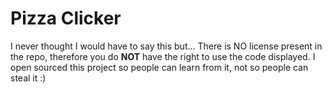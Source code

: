 # Pizza Clicker

I never thought I would have to say this but... There is NO license present in the repo, therefore you do **NOT** have the right to use the code displayed.  I open sourced this project so people can learn from it, not so people can steal it :)
